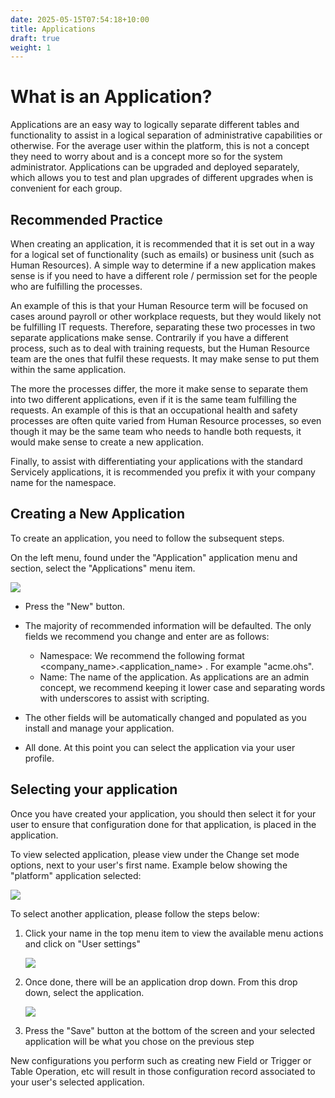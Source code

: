 ```yaml
---
date: 2025-05-15T07:54:18+10:00
title: Applications
draft: true
weight: 1
---
```

# What is an Application?

Applications are an easy way to logically separate different tables and functionality to assist in a logical separation of administrative capabilities or otherwise. For the average user within the platform, this is not a concept they need to worry about and is a concept more so for the system administrator. Applications can be upgraded and deployed separately, which allows you to test and plan upgrades of different upgrades when is convenient for each group.

## Recommended Practice

When creating an application, it is recommended that it is set out in a way for a logical set of functionality (such as emails) or business unit (such as Human Resources).  A simple way to determine if a new application makes sense is if you need to have a different role / permission set for the people who are fulfilling the processes. 

An example of this is that your Human Resource term will be focused on cases around payroll or other workplace requests, but they would likely not be fulfilling IT requests.  Therefore, separating these two processes in two separate applications make sense. Contrarily if you have a different process, such as to deal with training requests, but the Human Resource team are the ones that fulfil these requests. It may make sense to put them within the same application. 

The more the processes differ, the more it make sense to separate them into two different applications, even if it is the same team fulfilling the requests.  An example of this is that an occupational health and safety processes are often quite varied from Human Resource processes, so even though it may be the same team who needs to handle both requests, it would make sense to create a new application. 

Finally, to assist with differentiating your applications with the standard Servicely applications, it is recommended you prefix it with your company name for the namespace.  

## Creating a New Application

To create an application, you need to follow the subsequent steps. 

On the left menu, found under the "Application" application menu and section, select the "Applications" menu item. 

![](/images/image-may-30-2019-1-.png)

* Press the "New" button.
* The majority of recommended information will be defaulted.  The only fields we recommend you change and enter are as follows:

  * Namespace: We recommend the following format <company_name>.<application_name> . For example "acme.ohs".
  * Name: The name of the application.  As applications are an admin concept, we recommend keeping it lower case and separating words with underscores to assist with scripting.
* The other fields will be automatically changed and populated as you install and manage your application.
* All done.  At this point you can select the application via your user profile.

## Selecting your application

Once you have created your application, you should then select it for your user to ensure that configuration done for that application, is placed in the application.

To view selected application, please view under the Change set mode options, next to your user's first name. Example below showing the "platform" application selected:

![](/images/image-dec-15-2023.png)

To select another application, please follow the steps below:

1. Click your name in the top menu item to view the available menu actions and click on "User settings"

   ![](/images/image-dec-15-2023-1-.png)
2. Once done, there will be an application drop down.  From this drop down, select the application.

   ![](/images/image-dec-15-2023-2-.png)
3. Press the "Save" button at the bottom of the screen and your selected application will be what you chose on the previous step

New configurations you perform such as creating new Field or Trigger or Table Operation, etc will result in those configuration record associated to your user's selected application.
